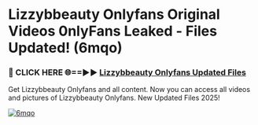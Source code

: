 # Lizzybbeauty Onlyfans Original Videos 0nlyFans Leaked - Files Updated! (6mqo)

<h3>🔴 CLICK HERE 🌐==►► <a href="https://tinyurl.com/ehrbuxhb" rel="nofollow">Lizzybbeauty Onlyfans Updated Files</a></h3>

Get Lizzybbeauty Onlyfans and all content. Now you can access all videos and pictures of Lizzybbeauty Onlyfans. New Updated Files 2025!

[![6mqo](https://i.imgur.com/lVYEuWS.gif)](https://tinyurl.com/ehrbuxhb)
